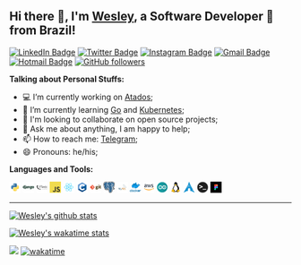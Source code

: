 ## Hi there 👋, I'm [Wesley](https://wesleymendes.com.br), a Software Developer 🚀 from Brazil!

[![LinkedIn Badge](https://img.shields.io/badge/-Wesley%20Mendes-blue?style=flat-square&logo=Linkedin&logoColor=white&link=https://www.linkedin.com/in/wesgtox/)](https://www.linkedin.com/in/wesgtox/)
[![Twitter Badge](https://img.shields.io/badge/-Twitter-1ca0f1?style=flat-square&logo=twitter&logoColor=white&link=https://twitter.com/wesgtox)](https://twitter.com/wesgtox)
[![Instagram Badge](https://img.shields.io/badge/-Instagram-e4405f?style=flat-square&logo=instagram&logoColor=white&link=https://www.instagram.com/wesgtox)](https://www.instagram.com/wesgtox)
[![Gmail Badge](https://img.shields.io/badge/-Gmail-c14438?style=flat-square&logo=Gmail&logoColor=white&link=mailto:wes.mendes21@gmail.com)](mailto:wes.mendes21@gmail.com)
[![Hotmail Badge](https://img.shields.io/badge/-Hotmail-0078D4?style=flat-square&logo=microsoft-outlook&logoColor=white&link=mailto:wes_mendes@hotmail.com)](mailto:wes_mendes@hotmail.com)
[![GitHub followers](https://img.shields.io/github/followers/WesGtoX?label=Follow&style=social)](https://github.com/WesGtoX?tab=followers)


**Talking about Personal Stuffs:**

- 💻 I’m currently working on [Atados](https://github.com/atados);
- 🌱 I’m currently learning [Go](https://www.youtube.com/playlist?list=PLCKpcjBB_VlBsxJ9IseNxFllf-UFEXOdg) and [Kubernetes](https://kubernetes.io/);
- 👯 I'm looking to collaborate on open source projects;
- 💬 Ask me about anything, I am happy to help;
- 📫 How to reach me: [Telegram](https://t.me/wesgtox);
- 😄 Pronouns: he/his;


**Languages and Tools:**  

<code><img height="20" src="https://raw.githubusercontent.com/github/explore/fbe1194e90b752721c2584c41a42d96edc4efccc/topics/python/python.png"></code>
<code><img height="20" src="https://raw.githubusercontent.com/github/explore/fbe1194e90b752721c2584c41a42d96edc4efccc/topics/django/django.png"></code>
<code><img height="20" src="https://raw.githubusercontent.com/github/explore/fbe1194e90b752721c2584c41a42d96edc4efccc/topics/flask/flask.png"></code>
<code><img height="20" src="https://raw.githubusercontent.com/github/explore/fbe1194e90b752721c2584c41a42d96edc4efccc/topics/javascript/javascript.png"></code>
<code><img height="20" src="https://raw.githubusercontent.com/github/explore/fbe1194e90b752721c2584c41a42d96edc4efccc/topics/react/react.png"></code>
<code><img height="20" src="https://raw.githubusercontent.com/github/explore/fbe1194e90b752721c2584c41a42d96edc4efccc/topics/c/c.png"></code>
<code><img height="20" src="https://raw.githubusercontent.com/github/explore/fbe1194e90b752721c2584c41a42d96edc4efccc/topics/git/git.png"></code>
<code><img height="20" src="https://raw.githubusercontent.com/github/explore/fbe1194e90b752721c2584c41a42d96edc4efccc/topics/postgresql/postgresql.png"></code>
<code><img height="20" src="https://raw.githubusercontent.com/github/explore/fbe1194e90b752721c2584c41a42d96edc4efccc/topics/mysql/mysql.png"></code>
<code><img height="20" src="https://raw.githubusercontent.com/github/explore/fbe1194e90b752721c2584c41a42d96edc4efccc/topics/docker/docker.png"></code>
<code><img height="20" src="https://raw.githubusercontent.com/github/explore/fbe1194e90b752721c2584c41a42d96edc4efccc/topics/aws/aws.png"></code>
<code><img height="20" src="https://raw.githubusercontent.com/github/explore/fbe1194e90b752721c2584c41a42d96edc4efccc/topics/arduino/arduino.png"></code>
<code><img height="20" src="https://raw.githubusercontent.com/github/explore/fbe1194e90b752721c2584c41a42d96edc4efccc/topics/linux/linux.png"></code>
<code><img height="20" src="https://raw.githubusercontent.com/github/explore/fbe1194e90b752721c2584c41a42d96edc4efccc/topics/archlinux/archlinux.png"></code>
<code><img height="20" src="https://raw.githubusercontent.com/github/explore/fbe1194e90b752721c2584c41a42d96edc4efccc/topics/terminal/terminal.png"></code>
<code><img height="20" src="https://raw.githubusercontent.com/github/explore/fbe1194e90b752721c2584c41a42d96edc4efccc/topics/figma/figma.png"></code>

---

[![Wesley's github stats](https://github-readme-stats.vercel.app/api?username=WesGtoX&show_icons=true&hide_border=true&theme=tokyonight&count_private=true)](https://github.com/WesGtoX)

[![Wesley's wakatime stats](https://github-readme-stats.vercel.app/api/wakatime?username=WesGtoX&layout=compact&hide_border=true&theme=tokyonight)](https://wakatime.com/@WesGtoX)

![](https://visitor-badge.glitch.me/badge?page_id=WesGtoX.WesGtoX)
[![wakatime](https://wakatime.com/badge/user/7bdf898e-7280-4b79-b49e-b36c574fa310.svg)](https://wakatime.com/@7bdf898e-7280-4b79-b49e-b36c574fa310)

